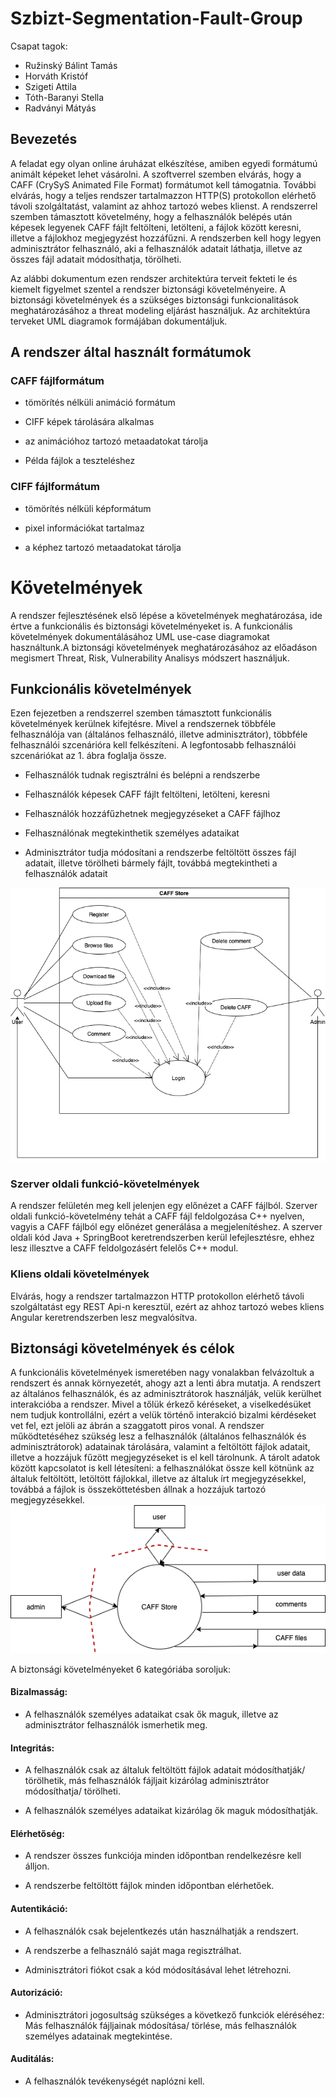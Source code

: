 # Szbizt-Segmentation-Fault-Group

Csapat tagok:

-   Ružinský Bálint Tamás
-   Horváth Kristóf
-   Szigeti Attila
-   Tóth-Baranyi Stella
-   Radványi Mátyás
 


## Bevezetés
A feladat egy olyan online áruházat elkészítése, amiben egyedi formátumú animált képeket lehet vásárolni. A szoftverrel szemben elvárás, hogy a CAFF (CrySyS Animated File Format) formátumot kell támogatnia. További elvárás, hogy a teljes rendszer tartalmazzon HTTP(S) protokollon elérhető távoli szolgáltatást, valamint az ahhoz tartozó webes klienst. A rendszerrel szemben támasztott követelmény, hogy a felhasználók belépés után képesek legyenek CAFF fájlt feltölteni, letölteni, a fájlok között keresni, illetve a fájlokhoz megjegyzést hozzáfűzni. A rendszerben kell hogy legyen adminisztrátor felhasználó, aki a felhasználók adatait láthatja, illetve az összes fájl adatait módosíthatja, törölheti.

Az alábbi dokumentum ezen rendszer architektúra terveit fekteti le és kiemelt figyelmet szentel a rendszer biztonsági követelményeire. A biztonsági követelmények és a szükséges biztonsági funkcionalitások meghatározásához a threat modeling eljárást használjuk. Az architektúra terveket UML diagramok formájában dokumentáljuk.

## A rendszer által használt formátumok

### CAFF fájlformátum

-   tömörítés nélküli animáció formátum
    
-   CIFF képek tárolására alkalmas
    
-   az animációhoz tartozó metaadatokat tárolja
    
-   Példa fájlok a teszteléshez
    

### CIFF fájlformátum

-   tömörítés nélküli képformátum
    
-   pixel információkat tartalmaz
    
-   a képhez tartozó metaadatokat tárolja
 # Követelmények

A rendszer fejlesztésének első lépése a követelmények meghatározása, ide értve a funkcionális és biztonsági követelményeket is. A funkcionális követelmények dokumentálásához UML use-case diagramokat használtunk.A biztonsági követelmények meghatározásához az előadáson megismert Threat, Risk, Vulnerability Analisys módszert használjuk.

## Funkcionális követelmények

Ezen fejezetben a rendszerrel szemben támasztott funkcionális követelmények kerülnek kifejtésre. Mivel a rendszernek többféle felhasználója van (általános felhasználó, illetve adminisztrátor), többféle felhasználói szcenárióra kell felkészíteni. A legfontosabb felhasználói szcenáriókat az 1. ábra foglalja össze.

-   Felhasználók tudnak regisztrálni és belépni a rendszerbe
    
-   Felhasználók képesek CAFF fájlt feltölteni, letölteni, keresni
    
-   Felhasználók hozzáfűzhetnek megjegyzéseket a CAFF fájlhoz
    
-   Felhasználónak megtekinthetik személyes adataikat
    
-   Adminisztrátor  tudja módosítani a rendszerbe feltöltött összes fájl adatait, illetve törölheti bármely fájlt, továbbá megtekintheti a felhasználók adatait

![use case diagram](https://github.com/Mradvanyi123/Szbizt-Segmentation-Fault-Group/blob/Mradvanyi123-patch-1/use_case.drawio.png)

### Szerver oldali funkció-követelmények

A rendszer felületén meg kell jelenjen egy előnézet a CAFF fájlból. Szerver oldali funkció-követelmény tehát a CAFF fájl feldolgozása C++ nyelven, vagyis a CAFF fájlból egy előnézet generálása a megjelenítéshez. A szerver oldali kód Java + SpringBoot keretrendszerben kerül lefejlesztésre, ehhez lesz illesztve a CAFF feldolgozásért felelős C++ modul.

### Kliens oldali követelmények

Elvárás, hogy a rendszer tartalmazzon HTTP protokollon elérhető távoli szolgáltatást egy REST Api-n keresztül, ezért az ahhoz tartozó webes kliens Angular keretrendszerben lesz megvalósítva.
## Biztonsági követelmények és célok

A funkcionális követelmények ismeretében nagy vonalakban felvázoltuk a rendszert és annak környezetét, ahogy azt a lenti ábra mutatja. A rendszert az általános felhasználók, és az adminisztrátorok használják, velük kerülhet interakcióba a rendszer. Mivel a tőlük érkező kéréseket, a viselkedésüket nem tudjuk kontrollálni, ezért a velük történő interakció bizalmi kérdéseket vet fel, ezt jelöli az ábrán a szaggatott piros vonal. A rendszer működtetéséhez szükség lesz a felhasználók (általános felhasználók és adminisztrátorok) adatainak tárolására, valamint a feltöltött fájlok adatait, illetve a hozzájuk fűzött megjegyzéseket is el kell tárolnunk. A tárolt adatok között kapcsolatot is kell létesíteni: a felhasználókat össze kell kötnünk az általuk feltöltött, letöltött fájlokkal, illetve az általuk írt megjegyzésekkel, továbbá a fájlok is összeköttetésben állnak a hozzájuk tartozó megjegyzésekkel.
![caff store system](https://github.com/Mradvanyi123/Szbizt-Segmentation-Fault-Group/blob/szigetiatti-specs-1/system.png)

A biztonsági követelményeket 6 kategóriába soroljuk:
#### Bizalmasság:

-   A felhasználók személyes adataikat csak ők maguk, illetve az adminisztrátor felhasználók ismerhetik meg.
    

#### Integritás:

-   A felhasználók csak az általuk feltöltött fájlok adatait módosíthatják/ törölhetik, más felhasználók fájljait kizárólag adminisztrátor módosíthatja/ törölheti.
    
-   A felhasználók személyes adataikat kizárólag ők maguk módosíthatják.
    

#### Elérhetőség:

-   A rendszer összes funkciója minden időpontban rendelkezésre kell álljon.
    
-   A rendszerbe feltöltött fájlok minden időpontban elérhetőek.
    

#### Autentikáció:

-   A felhasználók csak bejelentkezés után használhatják a rendszert.
    
-   A rendszerbe a felhasználó saját maga regisztrálhat.
    
-   Adminisztrátori fiókot csak a kód módosításával lehet létrehozni.
    

#### Autorizáció:

-   Adminisztrátori jogosultság szükséges a következő funkciók eléréséhez: Más felhasználók fájljainak módosítása/ törlése, más felhasználók személyes adatainak megtekintése.
    

#### Auditálás:

-   A felhasználók tevékenységét naplózni kell.
